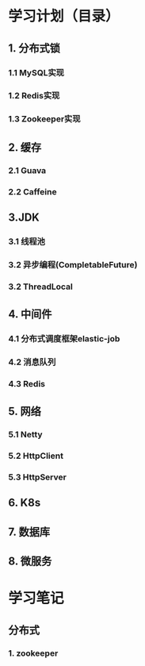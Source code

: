 # 学习计划（目录）

## 1. 分布式锁
### 1.1 MySQL实现
### 1.2 Redis实现
### 1.3 Zookeeper实现

## 2. 缓存
### 2.1 Guava
### 2.2 Caffeine

## 3.JDK
### 3.1 线程池
### 3.2 异步编程(CompletableFuture)
### 3.2 ThreadLocal

## 4. 中间件
### 4.1 分布式调度框架elastic-job
### 4.2 消息队列
### 4.3 Redis

## 5. 网络
### 5.1 Netty
### 5.2 HttpClient
### 5.3 HttpServer

## 6. K8s
## 7. 数据库
## 8. 微服务


# 学习笔记
## 分布式
### 1. zookeeper
